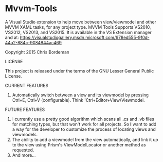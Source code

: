 # Mvvm-Tools

A Visual Studio extension to help move between view/viewmodel and other MVVM XAML tasks, for any project type.  MVVM Tools Supports VS2010, VS2012, VS2013, and VS2015.  It is available in the VS Extension manager and at: https://visualstudiogallery.msdn.microsoft.com/978ed555-9f0d-44a2-884c-9084844ac469

Copyright 2015 Chris Bordeman

LICENSE

This project is released under the terms of the GNU Lesser General Public License.

CURRENT FEATURES

1.  Automatically switch between a view and its viewmodel by pressing Ctrl+E, Ctrl+V (configurable). Think 'Ctrl+Editor+View/Viewmodel.

FUTURE FEATURES

1.  I currently use a pretty good algorithm which scans all .cs and .vb files for matching types, but that won't work for all projects. So I want to add a way for the developer to customize the process of locating views and viewmodels.
2.  The ability to add a viewmodel from the view automatically, and link it up to the view using Prism's ViewModelLocator or another method as requested.
3.  And more...
